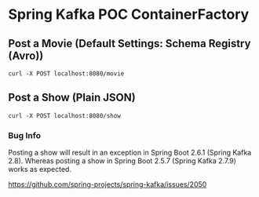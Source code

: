 # Spring Kafka POC ContainerFactory


## Post a Movie (Default Settings: Schema Registry (Avro))
`curl -X POST localhost:8080/movie`

## Post a Show (Plain JSON)
`curl -X POST localhost:8080/show`

### Bug Info
Posting a show will result in an exception in Spring Boot 2.6.1 (Spring Kafka 2.8). 
Whereas posting a show in Spring Boot 2.5.7 (Spring Kafka 2.7.9) works as expected.

https://github.com/spring-projects/spring-kafka/issues/2050
